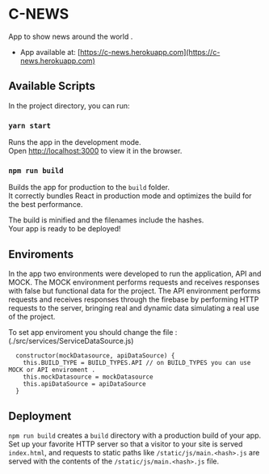 # C-NEWS
App to show news around the world .

- App available at:  [https://c-news.herokuapp.com](https://c-news.herokuapp.com)

## Available Scripts

In the project directory, you can run:

### `yarn start`

Runs the app in the development mode.<br>
Open [http://localhost:3000](http://localhost:3000) to view it in the browser.

### `npm run build`

Builds the app for production to the `build` folder.<br>
It correctly bundles React in production mode and optimizes the build for the best performance.

The build is minified and the filenames include the hashes.<br>
Your app is ready to be deployed!

## Enviroments

In the app two environments were developed to run the application, API and MOCK. The MOCK environment performs requests and receives responses with false but functional data for the project. The API environment performs requests and receives responses through the firebase by performing HTTP requests to the server, bringing real and dynamic data simulating a real use of the project.

To set app enviroment you should change the file : (./src/services/ServiceDataSource.js)

```
  constructor(mockDatasource, apiDataSource) {
    this.BUILD_TYPE = BUILD_TYPES.API // on BUILD_TYPES you can use MOCK or API enviroment .
    this.mockDatasource = mockDatasource
    this.apiDataSource = apiDataSource
  }
```


## Deployment

`npm run build` creates a `build` directory with a production build of your app. Set up your favorite HTTP server so that a visitor to your site is served `index.html`, and requests to static paths like `/static/js/main.<hash>.js` are served with the contents of the `/static/js/main.<hash>.js` file.
